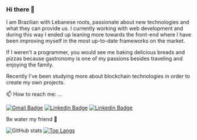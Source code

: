 ### Hi there 👋

I am Brazilian with Lebanese roots, passionate about new technologies and what they can provide us. I currently working with web development and during this way I ended up leaning more towards the front-end where I have been improving myself in the most up-to-date frameworks on the market. 

If I weren't a programmer, you would see me baking delicious breads and pizzas because gastronomy is one of my passions besides traveling and enjoying the family. 

Recently I've been studying more about blockchain technologies in order to create my own projects.

📫 How to reach me: ...

[![Gmail Badge](https://img.shields.io/badge/-amir.zahlan@gmail.com-c14438?style=flat-square&logo=Gmail&logoColor=white&link=mailto:amir.zahlan@gmail.com)](mailto:amir.zahlan@gmail.com) [![Linkedin Badge](https://img.shields.io/badge/-Amir_Zahlan-blue?style=flat-square&logo=Linkedin&logoColor=white&link=https://www.linkedin.com/in/amirzahlan/)](https://www.linkedin.com/in/amirzahlan/) [![Linkedin Badge](https://img.shields.io/badge/-Amir_Zahlan-3399ff?style=flat-square&logo=Twitter&logoColor=white&link=https://twitter.com/amirzln)](https://twitter.com/amirzln)

Be water my friend :leaves:	


<!--
**amimaro/amimaro** is a ✨ _special_ ✨ repository because its `README.md` (this file) appears on your GitHub profile.

Here are some ideas to get you started:

- 🔭 I’m currently working on ...
- 🌱 I’m currently learning ...
- 👯 I’m looking to collaborate on ...
- 🤔 I’m looking for help with ...
- 💬 Ask me about ...
- 📫 How to reach me: ...
- 😄 Pronouns: ...
- ⚡ Fun fact: ...
-->

![GitHub stats](https://github-readme-stats.vercel.app/api?username=amimaro&count_private=true&show_icons=true&theme=tokyonight)
[![Top Langs](https://github-readme-stats.vercel.app/api/top-langs/?username=amimaro&layout=compact&theme=tokyonight&hide=jupyter%20notebook,php)](https://github.com/anuraghazra/github-readme-stats)
